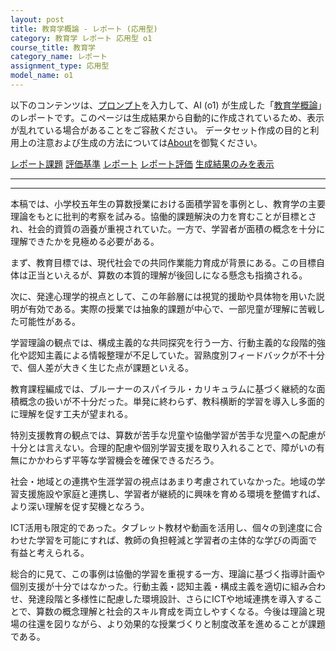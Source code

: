 ```yaml
---
layout: post
title: 教育学概論 - レポート (応用型)
category: 教育学 レポート 応用型 o1
course_title: 教育学
category_name: レポート
assignment_type: 応用型
model_name: o1
---
```


以下のコンテンツは、[プロンプト](https://github.com/takedatoshiyuki/synthetic_assignments/tree/main/generated/教育学/o1/prompt_レポート-応用型.md)を入力して、AI (o1) が生成した「[教育学概論](/contents/教育学/)」のレポートです。このページは生成結果から自動的に作成されているため、表示が乱れている場合があることをご容赦ください。
データセット作成の目的と利用上の注意および生成の方法については[About](/About)を御覧ください。

[レポート課題](../レポート課題-応用型)
[評価基準](../評価基準-応用型)
[レポート](../レポート-応用型)
[レポート評価](../レポート評価-応用型)
[生成結果のみを表示](https://github.com/takedatoshiyuki/synthetic_assignments/tree/main/generated/教育学/o1/レポート-応用型.md)
  

***
***
  
本稿では、小学校五年生の算数授業における面積学習を事例とし、教育学の主要理論をもとに批判的考察を試みる。協働的課題解決の力を育むことが目標とされ、社会的資質の涵養が重視されていた。一方で、学習者が面積の概念を十分に理解できたかを見極める必要がある。

まず、教育目標では、現代社会での共同作業能力育成が背景にある。この目標自体は正当といえるが、算数の本質的理解が後回しになる懸念も指摘される。

次に、発達心理学的視点として、この年齢層には視覚的援助や具体物を用いた説明が有効である。実際の授業では抽象的課題が中心で、一部児童が理解に苦戦した可能性がある。

学習理論の観点では、構成主義的な共同探究を行う一方、行動主義的な段階的強化や認知主義による情報整理が不足していた。習熟度別フィードバックが不十分で、個人差が大きく生じた点が課題といえる。

教育課程編成では、ブルーナーのスパイラル・カリキュラムに基づく継続的な面積概念の扱いが不十分だった。単発に終わらず、教科横断的学習を導入し多面的に理解を促す工夫が望まれる。

特別支援教育の観点では、算数が苦手な児童や協働学習が苦手な児童への配慮が十分とは言えない。合理的配慮や個別学習支援を取り入れることで、障がいの有無にかかわらず平等な学習機会を確保できるだろう。

社会・地域との連携や生涯学習の視点はあまり考慮されていなかった。地域の学習支援施設や家庭と連携し、学習者が継続的に興味を育める環境を整備すれば、より深い理解を促す契機となろう。

ICT活用も限定的であった。タブレット教材や動画を活用し、個々の到達度に合わせた学習を可能にすれば、教師の負担軽減と学習者の主体的な学びの両面で有益と考えられる。

総合的に見て、この事例は協働的学習を重視する一方、理論に基づく指導計画や個別支援が十分ではなかった。行動主義・認知主義・構成主義を適切に組み合わせ、発達段階と多様性に配慮した環境設計、さらにICTや地域連携を導入することで、算数の概念理解と社会的スキル育成を両立しやすくなる。今後は理論と現場の往還を図りながら、より効果的な授業づくりと制度改革を進めることが課題である。
